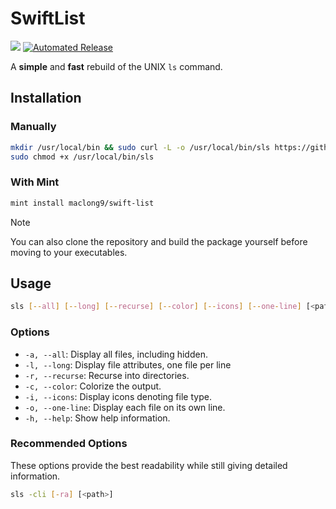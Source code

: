 # SwiftList

[![](https://img.shields.io/endpoint?url=https%3A%2F%2Fswiftpackageindex.com%2Fapi%2Fpackages%2Fmaclong9%2Flist%2Fbadge%3Ftype%3Dswift-versions)](https://swiftpackageindex.com/maclong9/list)
[![Automated Release](https://github.com/maclong9/list/actions/workflows/release.yml/badge.svg)](https://github.com/maclong9/list/actions/workflows/release.yml)

A __simple__ and __fast__ rebuild of the UNIX `ls` command. 

## Installation 

### Manually

``` sh
mkdir /usr/local/bin && sudo curl -L -o /usr/local/bin/sls https://github.com/maclong9/swift-list/releases/download/v1.1.0/sls
sudo chmod +x /usr/local/bin/sls 
```

### With Mint

``` sh
mint install maclong9/swift-list
```

> [!NOTE]
> You can also clone the repository and build the package yourself before moving to your executables.

## Usage

``` sh
sls [--all] [--long] [--recurse] [--color] [--icons] [--one-line] [<path>]
```

### Options

- `-a, --all`:               Display all files, including hidden.
- `-l, --long`:              Display file attributes, one file per line
- `-r, --recurse`:           Recurse into directories.
- `-c, --color`:             Colorize the output.
- `-i, --icons`:             Display icons denoting file type.
- `-o, --one-line`:          Display each file on its own line.
- `-h, --help`:              Show help information.

### Recommended Options

These options provide the best readability while still giving detailed information.

``` sh
sls -cli [-ra] [<path>] 
```
